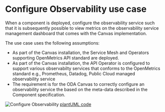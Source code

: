 # Configure Observability use case

When a component is deployed, configure the observability service such that it is subsequently possible to view metrics on the observability service management dashboard that comes with the Canvas implementation. 

The use case uses the following assumptions:

* As part of the Canvas installation, the Service Mesh and Operators supporting OpenMetrics API standard are deployed. 
* As part of the Canvas installation, the API Operator is configured to support various observabilty services that conforms to the OpenMetrics standard e.g., Prometheus, Datadog, Public Cloud managed observability service
* The requirement is for the ODA Canvas to correctly configure an observability service the based on the meta-data described in the Component specification. 

![Configure Observability](http://www.plantuml.com/plantuml/proxy?cache=no&src=https://raw.githubusercontent.com/tmforum-oda/oda-canvas/main/usecase-library/pumlFiles/configure-observability.puml)
[plantUML code](pumlFiles/configure-observability.puml)